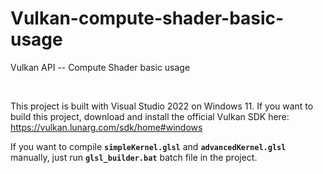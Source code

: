 # Vulkan-compute-shader-basic-usage
Vulkan API -- Compute Shader basic usage

<br />

This project is built with Visual Studio 2022 on Windows 11. If you want to build this project, download and install the official Vulkan SDK here: https://vulkan.lunarg.com/sdk/home#windows

If you want to compile **`simpleKernel.glsl`** and **`advancedKernel.glsl`** manually, just run **`glsl_builder.bat`** batch file in the project.

